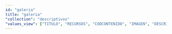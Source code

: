 ```yaml
---
id: "galeria"
title: "galeria"
"collection": "descriptivos"
"values_view": ["TITULO", "RECURSOS", "CODCONTENIDO", "IMAGEN", "DESCRIPCION_COMUN"]
---
```

